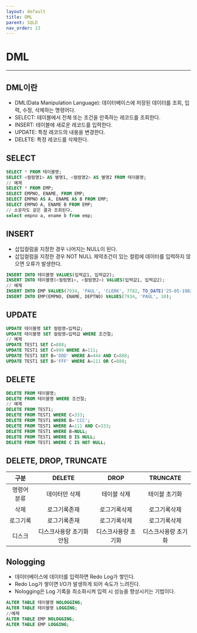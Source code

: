 ```yaml
---
layout: default
title: DML
parent: SQLD
nav_order: 13
---
```


# DML

---

## DML이란

- DML(Data Manipulation Language): 데이터베이스에 저장된 데이터를 조회, 입력, 수정, 삭제하는 명령어다.
- SELECT: 테이블에서 전체 또는 조건을 만족하는 레코드를 조회한다.
- INSERT: 테이블에 새로운 레코드를 입력한다.
- UPDATE: 특정 레코드의 내용을 변경한다.
- DELETE: 특정 레코드를 삭제한다.

## SELECT

```sql
SELECT * FROM 테이블명;
SELECT <컬럼명1> AS 별명1, <컬럼명2> AS 별명2 FROM 테이블명;
// 예제
SELECT * FROM EMP;
SELECT EMPNO, ENAME, FROM EMP;
SELECT EMPNO AS A, ENAME AS B FROM EMP;
SELECT EMPNO A, ENAME B FROM EMP;
// 소문자도 같은 결과 조회된다.
select empno a, ename b from emp;

```

## INSERT

- 삽입컬럼을 지정한 경우 나머지는 NULL이 된다.
- 삽입컬럼을 지정한 경우 NOT NULL 제약조건이 있는 컬럼에 데이터를 입력하지 않으면 오류가 발생한다.

```sql
INSERT INTO 테이블명 VALUES(입력값1, 입력값2);
INSERT INTO 테이블명(<컬럼명1>, <컬럼명2>) VALUES(입력값1, 입력값2);
// 예제
INSERT INTO EMP VALUES(7934, 'PAUL', 'CLERK', 7782, TO_DATE('25-05-1982', 'DD-MM-YYYY'), 1300, NULL, 10);
INSERT INTO EMP(EMPNO, ENAME, DEPTNO) VALUES(7934, 'PAUL', 10);
```

## UPDATE

```sql
UPDATE 테이블명 SET 컬럼명=입력값;
UPDATE 테이블명 SET 컬럼명=입력값 WHERE 조건절;
// 예제
UPDATE TEST1 SET C=888;
UPDATE TEST1 SET C=999 WHERE A=111;
UPDATE TEST1 SET B='DDD' WHERE A=444 AND C=888;
UPDATE TEST1 SET B='FFF' WHERE A=111 OR C=888;
```

## DELETE

```sql
DELETE FROM 테이블명;
DELETE FROM 테이블명 WHERE 조건절;
// 예제
DELETE FROM TEST1;
DELETE FROM TEST1 WHERE C=333;
DELETE FROM TEST1 WHERE B='CCC';
DELETE FROM TEST1 WHERE A=111 AND C=333;
DELETE FROM TEST1 WHERE B=NULL;
DELETE FROM TEST1 WHERE B IS NULL;
DELETE FROM TEST1 WHERE C IS NOT NULL;
```

## DELETE, DROP, TRUNCATE

|    구분     |          DELETE          |        DROP         |      TRUNCATE       |
| :---------: | :----------------------: | :-----------------: | :-----------------: |
| 명령어 분류 |      데이터만 삭제       |     테이블 삭제     |    테이블 초기화    |
|    삭제     |       로그기록존재       |    로그기록삭제     |    로그기록삭제     |
|  로그기록   |       로그기록존재       |    로그기록삭제     |    로그기록삭제     |
|   디스크    | 디스크사용량 초기화 안됨 | 디스크사용량 초기화 | 디스크사용량 초기화 |

## Nologging

- 데이터베이스에 데이터를 입력하면 Redo Log가 쌓인다.
- Redo Log가 쌓이면 I/O가 발생하게 되어 속도가 느려진다.
- Nologging은 Log 기록을 최소화시켜 입력 시 성능을 향상시키는 기법이다.

```sql
ALTER TABLE 테이블명 NOLOGGING;
ALTER TABLE 테이블명 LOGGING;
//예제
ALTER TABLE EMP NOLOGGING;
ALTER TABLE EMP LOGGING;
```

